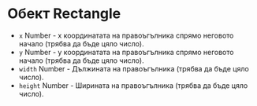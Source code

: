 # Обект Rectangle

* `x` Number - x координатата на правоъгълника спрямо неговото начало (трябва да бъде цяло число).
* `y` Number - y координатата на правоъгълника спрямо неговото начало (трябва да бъде цяло число).
* `width` Number - Дължината на правоъгълника (трябва да бъде цяло число).
* `height` Number - Ширината на правоъгълника (трябва да бъде цяло число).